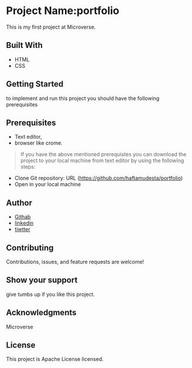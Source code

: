 # Project Name:portfolio
This is my first project at Microverse.
## Built With
- HTML
- CSS
## Getting Started
to implement and run this project you should have the following prerequisites  
## Prerequisites
- Text editor,
- browser like crome.
> If you have the above mentioned  prerequistes you can download the project to your local machine from text editor by using the following steps:
 - Clone Git repository: URL (https://github.com/haftamudesta/portfolio) 
 - Open in your local machine
## Author
 - [Githab](https://github.com/settings/profile)
- [linkedin](https://www.linkedin.com/in/haftamu-desta-795791a1/)
- [tiwtter](https://twitter.com/DestaHftamu?t=NQ4ovkdWbsfsjh62NFEXFg&s=09)

## Contributing
Contributions, issues, and feature requests are welcome!
## Show your support
give tumbs up if you like this project.
## Acknowledgments
Microverse
## License
This project is Apache License licensed.

